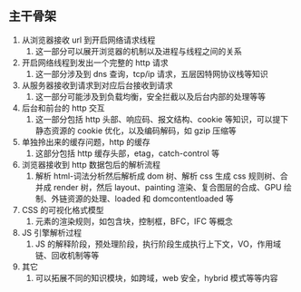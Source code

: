 ## 主干骨架

1. 从浏览器接收 url 到开启网络请求线程
   1. 这一部分可以展开浏览器的机制以及进程与线程之间的关系
2. 开启网络线程到发出一个完整的 http 请求
   1. 这一部分涉及到 dns 查询，tcp/ip 请求，五层因特网协议栈等知识
3. 从服务器接收到请求到对应后台接收到请求
   1. 这一部分可能涉及到负载均衡，安全拦截以及后台内部的处理等等
4. 后台和前台的 http 交互
   1. 这一部分包括 http 头部、响应码、报文结构、cookie 等知识，可以提下静态资源的 cookie 优化，以及编码解码，如 gzip 压缩等
5. 单独拎出来的缓存问题，http 的缓存
   1. 这部分包括 http 缓存头部，etag，catch-control 等
6. 浏览器接收到 http 数据包后的解析流程
   1. 解析 html-词法分析然后解析成 dom 树、解析 css 生成 css 规则树、合并成 render 树，然后 layout、painting 渲染、复合图层的合成、GPU 绘制、外链资源的处理、loaded 和 domcontentloaded 等
7. CSS 的可视化格式模型
   1. 元素的渲染规则，如包含块，控制框，BFC，IFC 等概念
8. JS 引擎解析过程
   1. JS 的解释阶段，预处理阶段，执行阶段生成执行上下文，VO，作用域链、回收机制等等
9. 其它
   1. 可以拓展不同的知识模块，如跨域，web 安全，hybrid 模式等等内容
